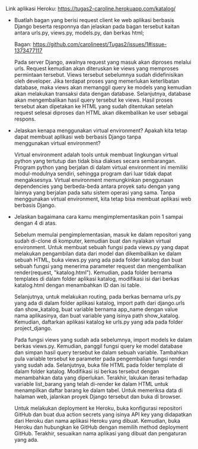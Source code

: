 Link aplikasi Heroku: https://tugas2-caroline.herokuapp.com/katalog/

- Buatlah bagan yang berisi request client ke web aplikasi berbasis Django beserta responnya dan jelaskan pada bagan tersebut 
  kaitan antara urls.py, views.py, models.py, dan berkas html;
  
  Bagan: https://github.com/carolineest/Tugas2/issues/1#issue-1373477117
  
  Pada server Django, awalnya request yang masuk akan diproses melalui urls. Request kemudian akan diteruskan ke views yang 
  memproses permintaan tersebut. Views tersebut sebelumnya sudah didefinisikan oleh developer. Jika terdapat proses yang 
  memerlukan keterlibatan database, maka views akan memanggil query ke models yang kemudian akan melakukan transaksi data 
  dengan database. Selanjutnya, database akan mengembalikan hasil query tersebut ke views. Hasil proses tersebut akan 
  dipetakan ke HTML yang sudah ditentukan setelah request selesai diproses dan HTML akan dikembalikan ke user sebagai respons.
  
- Jelaskan kenapa menggunakan virtual environment? Apakah kita tetap dapat membuat aplikasi web berbasis Django tanpa 
  menggunakan virtual environment?
  
  Virtual environment adalah tools untuk membuat lingkungan virtual python yang tertutup dan tidak bisa diakses secara 
  sembarangan. Program python yang berjalan di dalam virtual environment ini memiliki modul-modulnya sendiri, sehingga 
  program dari luar tidak dapat mengaksesnya. Virtual environment memungkinkan penggunaan dependencies yang berbeda-beda 
  antara proyek satu dengan yang lainnya yang berjalan pada satu sistem operasi yang sama. Tanpa menggunakan virtual 
  environment, kita tetap bisa membuat aplikasi web berbasis Django.
  
- Jelaskan bagaimana cara kamu mengimplementasikan poin 1 sampai dengan 4 di atas.

  Sebelum memulai pengimplementasian, masuk ke dalam repositori yang sudah di-clone di komputer, kemudian buat dan nyalakan 
  virtual environment. Untuk membuat sebuah fungsi pada views.py yang dapat melakukan pengambilan data dari 
  model dan dikembalikan ke dalam sebuah HTML, buka views.py yang ada pada folder katalog dan buat sebuah fungsi yang menerima 
  parameter request dan mengembalikan render(request, "katalog.html"). Kemudian, pada folder bernama templates di dalam folder 
  aplikasi katalog, modifikasi isi dari berkas katalog.html dengan menambahkan ID dan isi table.

  Selanjutnya, untuk melakukan routing, pada berkas bernama urls.py yang ada di dalam folder aplikasi katalog, 
  import path dari django.urls dan show_katalog, buat variable bernama app_name dengan value nama aplikasinya, dan buat variable 
  yang isinya path show_katalog. Kemudian, daftarkan aplikasi katalog ke urls.py yang ada pada folder project_django. 

  Pada fungsi views yang sudah ada sebelumnya, import models ke dalam berkas views.py. Kemudian, panggil fungsi query ke model 
  database dan simpan hasil query tersebut ke dalam sebuah variable. Tambahkan pula variable tersebut ke parameter pada pengembalian 
  fungsi render yang sudah ada. Selanjutnya, buka file HTML pada folder template di dalam folder katalog. Modifikasi isi berkas 
  tersebut dengan menambahkan data yang diperlukan. Terakhir, lakukan iterasi terhadap variable list_barang yang telah di-render ke 
  dalam HTML untuk menampilkan daftar barang ke dalam tabel. Untuk memeriksa data di halaman web, jalankan proyek Django tersebut dan 
  buka di browser.

  Untuk melakukan deployment ke Heroku, buka konfigurasi repositori GitHub dan buat dua action secrets yang isinya API key yang 
  didapatkan dari Heroku dan nama aplikasi Heroku yang dibuat. Kemudian, buka Heroku dan hubungkan ke GitHub dengan memilih method 
  deployment GitHub. Terakhir, sesuaikan nama aplikasi yang dibuat dan pengaturan yang ada.
